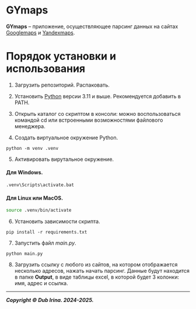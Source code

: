 
# GYmaps
**GYmaps** – приложение, осуществляющее парсинг данных на сайтах [Googlemaps](
https://.google.ru/maps/) и [Yandexmaps](https://yandex.ru/maps/).

# Порядок установки и использования
1. Загрузить репозиторий. Распаковать.

2. Установить [Python](https://www.python.org/downloads/) версии 3.11 и выше. Рекомендуется добавить в PATH.

3. Открыть каталог со скриптом в консоли: можно воспользоваться командой cd или встроенными возможностями файлового менеджера.

4. Создать виртуальное окружение Python.

```
python -m venv .venv
```

5. Активировать вирутальное окружение.

#### Для Windows.
    
```shell
.venv\Scripts\activate.bat
```

#### Для Linux или MacOS.

```bash
source .venv/bin/activate
```

6. Установить зависимости скрипта.

```
pip install -r requirements.txt
```

7. Запустить файл _main.py_.

```
python main.py
``` 

8. Загрузить ссылку с любого из сайтов, на котором отображается несколько адресов, нажать начать парсинг. Данные будут находится в папке **Output**, в виде таблицы excel, в которой будет 3 колонки: имя, адрес и ссылка.

---
**_Copyright © Dub Irina. 2024-2025._**